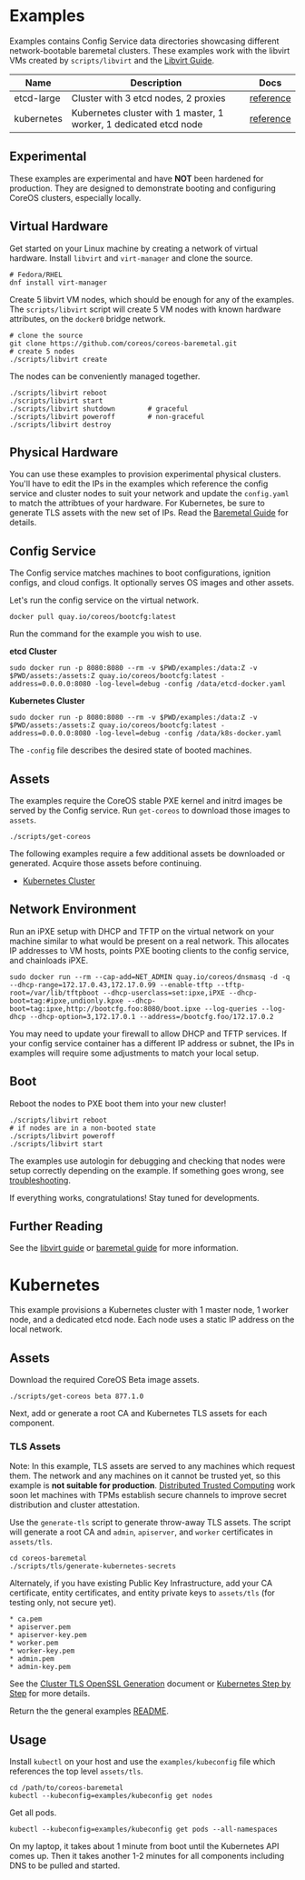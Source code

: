 
# Examples

Examples contains Config Service data directories showcasing different network-bootable baremetal clusters. These examples work with the libvirt VMs created by `scripts/libvirt` and the [Libvirt Guide](../Documentation/virtual-hardware.md).

| Name       | Description |  Docs          |
|------------|-------------|----------------|
| etcd-large | Cluster with 3 etcd nodes, 2 proxies | [reference](https://coreos.com/os/docs/latest/cluster-architectures.html) |
| kubernetes | Kubernetes cluster with 1 master, 1 worker, 1 dedicated etcd node | [reference](https://github.com/coreos/coreos-kubernetes) |

## Experimental

These examples are experimental and have **NOT** been hardened for production. They are designed to demonstrate booting and configuring CoreOS clusters, especially locally.

## Virtual Hardware

Get started on your Linux machine by creating a network of virtual hardware. Install `libvirt` and `virt-manager` and clone the source.

    # Fedora/RHEL
    dnf install virt-manager

Create 5 libvirt VM nodes, which should be enough for any of the examples. The `scripts/libvirt` script will create 5 VM nodes with known hardware attributes, on the `docker0` bridge network.

    # clone the source
    git clone https://github.com/coreos/coreos-baremetal.git
    # create 5 nodes
    ./scripts/libvirt create

The nodes can be conveniently managed together.

    ./scripts/libvirt reboot
    ./scripts/libvirt start
    ./scripts/libvirt shutdown        # graceful
    ./scripts/libvirt poweroff        # non-graceful
    ./scripts/libvirt destroy

## Physical Hardware

You can use these examples to provision experimental physical clusters. You'll have to edit the IPs in the examples which reference the config service and cluster nodes to suit your network and update the `config.yaml` to match the attribtues of your hardware. For Kubernetes, be sure to generate TLS assets with the new set of IPs. Read the [Baremetal Guide](../Documentation/physical-hardware.md) for details.

## Config Service

The Config service matches machines to boot configurations, ignition configs, and cloud configs. It optionally serves OS images and other assets.

Let's run the config service on the virtual network.

    docker pull quay.io/coreos/bootcfg:latest

Run the command for the example you wish to use.

**etcd Cluster**

    sudo docker run -p 8080:8080 --rm -v $PWD/examples:/data:Z -v $PWD/assets:/assets:Z quay.io/coreos/bootcfg:latest -address=0.0.0.0:8080 -log-level=debug -config /data/etcd-docker.yaml

**Kubernetes Cluster**

    sudo docker run -p 8080:8080 --rm -v $PWD/examples:/data:Z -v $PWD/assets:/assets:Z quay.io/coreos/bootcfg:latest -address=0.0.0.0:8080 -log-level=debug -config /data/k8s-docker.yaml

The `-config` file describes the desired state of booted machines.

## Assets

The examples require the CoreOS stable PXE kernel and initrd images be served by the Config service. Run `get-coreos` to download those images to `assets`.

    ./scripts/get-coreos

The following examples require a few additional assets be downloaded or generated. Acquire those assets before continuing.

* [Kubernetes Cluster](kubernetes)

## Network Environment

Run an iPXE setup with DHCP and TFTP on the virtual network on your machine similar to what would be present on a real network. This allocates IP addresses to VM hosts, points PXE booting clients to the config service, and chainloads iPXE.

    sudo docker run --rm --cap-add=NET_ADMIN quay.io/coreos/dnsmasq -d -q --dhcp-range=172.17.0.43,172.17.0.99 --enable-tftp --tftp-root=/var/lib/tftpboot --dhcp-userclass=set:ipxe,iPXE --dhcp-boot=tag:#ipxe,undionly.kpxe --dhcp-boot=tag:ipxe,http://bootcfg.foo:8080/boot.ipxe --log-queries --log-dhcp --dhcp-option=3,172.17.0.1 --address=/bootcfg.foo/172.17.0.2

You may need to update your firewall to allow DHCP and TFTP services. If your config service container has a different IP address or subnet, the IPs in examples will require some adjustments to match your local setup.

## Boot

Reboot the nodes to PXE boot them into your new cluster!

    ./scripts/libvirt reboot
    # if nodes are in a non-booted state
    ./scripts/libvirt poweroff
    ./scripts/libvirt start

The examples use autologin for debugging and checking that nodes were setup correctly depending on the example. If something goes wrong, see [troubleshooting](../Documentation/troubleshooting.md).

If everything works, congratulations! Stay tuned for developments.

## Further Reading

See the [libvirt guide](../Documentation/virtual-hardware.md) or [baremetal guide](../Documentation/physical-hardware.md) for more information.

# Kubernetes

This example provisions a Kubernetes cluster with 1 master node, 1 worker node, and a dedicated etcd node. Each node uses a static IP address on the local network.

## Assets

Download the required CoreOS Beta image assets.

    ./scripts/get-coreos beta 877.1.0

Next, add or generate a root CA and Kubernetes TLS assets for each component.

### TLS Assets

Note: In this example, TLS assets are served to any machines which request them. The network and any machines on it cannot be trusted yet, so this example is **not suitable for production**. [Distributed Trusted Computing](https://coreos.com/blog/coreos-trusted-computing.html) work soon let machines with TPMs establish secure channels to improve secret distribution and cluster attestation.

Use the `generate-tls` script to generate throw-away TLS assets. The script will generate a root CA and `admin`, `apiserver`, and `worker` certificates in `assets/tls`.

    cd coreos-baremetal
    ./scripts/tls/generate-kubernetes-secrets

Alternately, if you have existing Public Key Infrastructure, add your CA certificate, entity certificates, and entity private keys to `assets/tls` (for testing only, not secure yet).

    * ca.pem
    * apiserver.pem
    * apiserver-key.pem
    * worker.pem
    * worker-key.pem
    * admin.pem
    * admin-key.pem

See the [Cluster TLS OpenSSL Generation](https://coreos.com/kubernetes/docs/latest/openssl.html) document or [Kubernetes Step by Step](https://coreos.com/kubernetes/docs/latest/getting-started.html) for more details.

Return the the general examples [README](../README).

## Usage

Install `kubectl` on your host and use the `examples/kubeconfig` file which references the top level `assets/tls`.

    cd /path/to/coreos-baremetal
    kubectl --kubeconfig=examples/kubeconfig get nodes

Get all pods.

    kubectl --kubeconfig=examples/kubeconfig get pods --all-namespaces

On my laptop, it takes about 1 minute from boot until the Kubernetes API comes up. Then it takes another 1-2 minutes for all components including DNS to be pulled and started.

